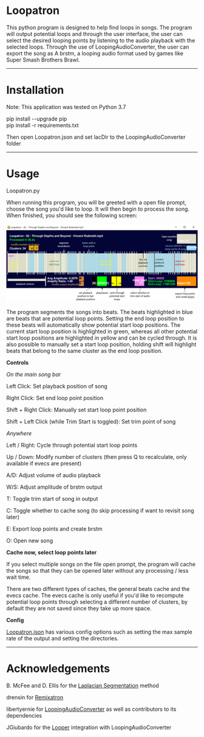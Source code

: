 # Loopatron

This python program is designed to help find loops in songs. The program will output potential loops and through the user interface, the user can select the desired looping points by listening to the audio playback with the selected loops. Through the use of LoopingAudioConverter, the user can export the song as A brstm, a looping audio format used by games like Super Smash Brothers Brawl.

***
# Installation
Note: This application was tested on Python 3.7

pip install --upgrade pip  
pip install -r requirements.txt  

Then open Loopatron.json and set lacDir to the LoopingAudioConverter folder
***
# Usage

Loopatron.py 

When running this program, you will be greeted with a open file prompt, choose the song you'd like to loop. It will then begin to process the song. When finished, you should see the following screen:

<img src='resources/DemoLabels.PNG'/>

The program segments the songs into beats. The beats highlighted in blue are beats that are potential loop points. Setting the end loop position to these beats will automatically show potential start loop positions. The current start loop position is highlighted in green, whereas all other potential start loop positions are highlighted in yellow and can be cycled through. It is also possible to manually set a start loop position, holding shift will highlight beats that belong to the same cluster as the end loop position. 

**Controls**

_On the main song bar_

Left Click: Set playback position of song

Right Click: Set end loop point position

Shift + Right Click: Manually set start loop point position

Shift + Left Click (while Trim Start is toggled): Set trim point of song 

_Anywhere_

Left / Right: Cycle through potential start loop points

Up / Down: Modify number of clusters (then press Q to recalculate, only available if evecs are present)

A/D: Adjust volume of audio playback

W/S: Adjust amplitude of brstm output



T: Toggle trim start of song in output

C: Toggle whether to cache song (to skip processing if want to revisit song later)

E: Export loop points and create brstm

O: Open new song

**Cache now, select loop points later**

If you select multiple songs on the file open prompt, the program will cache the songs so that they can be opened later without any processing / less wait time.

There are two different types of caches, the general beats cache and the evecs cache. The evecs cache is only useful if you'd like to recompute potential loop points through selecting a different number of clusters, by default they are not saved since they take up more space.

**Config**

[Loopatron.json](Loopatron.json) has various config options such as setting the max sample rate of the output and setting the directories.



***

# Acknowledgements
B. McFee and D. Ellis for the [Laplacian Segmentation](https://librosa.org/librosa_gallery/auto_examples/plot_segmentation.html#sphx-glr-auto-examples-plot-segmentation-py) method

drensin for [Remixatron](https://github.com/drensin/Remixatron)

libertyernie for [LoopingAudioConverter](https://github.com/libertyernie/LoopingAudioConverter) as well as contributors to its dependencies

JGiubardo for the [Looper](https://github.com/JGiubardo/Looper) integration with LoopingAudioConverter
